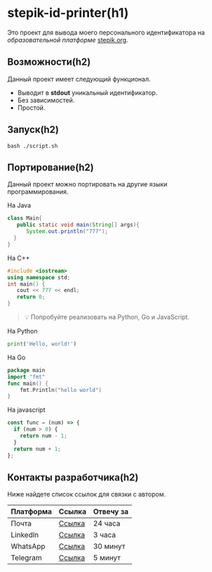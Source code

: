 # stepik-id-printer(h1) 
 
Это проект для выводa моего персонального идентификатора на _образовательной платформе_ [stepik.org](https://welcome.stepik.org/ru).

## Возможности(h2)

Данный проект имеет следующий функционал.
- Выводит в **stdout** уникальный идентификатор.
- Без зависимостей.
- Простой.
## Запуск(h2)

`bash ./script.sh`
## Портирование(h2)

Данный проект можно портировать на другие языки программирования.

На Java

```java
class Main{
   public static void main(String[] args){
      System.out.println("777");
  }
}
```
На C++

```C++
#include <iostream>
using namespace std;
int main() {
   cout << 777 << endl;
   return 0;
}
```
> :bulb: Попробуйте реализовать на Python, Go и JavaScript.

На Python
```python
print('Hello, world!')
```
На Go
```Go
package main
import "fmt"
func main() {
    fmt.Println("hello world")
}
```
На javascript

```javascript
const func = (num) => {
  if (num > 0) {
    return num - 1;
  }
  return num + 1;
};
```

## Контакты разработчика(h2)

Ниже найдете список ссылок для связки с автором.

| Платформа   | Ссылка      | Отвечу за |
| ----------- | ----------- |-----------| 
| Почта       | [Ссылка][1] | 24 часа   |
| Linkedln    | [Ссылка][1] | 3 часа    |
| WhatsApp    | [Ссылка][1] | 30 минут  |
| Telegram    | [Ссылка][1] | 5 минут   |

[1]:https://w.wiki/qYn



